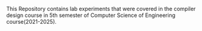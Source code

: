 This Repository contains lab experiments that were covered in the compiler design course in 5th semester of Computer Science of Engineering course(2021-2025).
